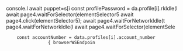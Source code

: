 console.l await puppet=s[i 
        const profilePassword = da.profile[i].rkIdle(l
                        await page4.waitForSelector(elementSelector5
                        await page4.click(elementSelector5);
                        await page4.waitForNetworkIdle(t page4.waitForNetworkIdle(l
                        await page4.waitForSelector(elementSele

        const accountNumber = data.profiles[i].account_number
                    { browserWSEndpoin
